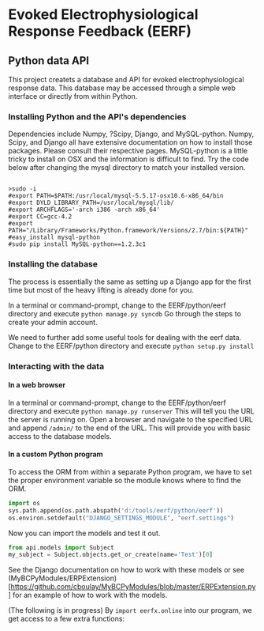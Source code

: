 # Evoked Electrophysiological Response Feedback (EERF)

## Python data API

This project createts a database and API for evoked electrophysiological response data.
This database may be accessed through a simple web interface or directly from within Python.

### Installing Python and the API's dependencies

Dependencies include Numpy, ?Scipy, Django, and MySQL-python.
Numpy, Scipy, and Django all have extensive documentation on how to install those packages. Please consult their respective pages.
MySQL-python is a little tricky to install on OSX and the information is difficult to find.
Try the code below after changing the mysql directory to match your installed version.

```

>sudo -i
#export PATH=$PATH:/usr/local/mysql-5.5.17-osx10.6-x86_64/bin
#export DYLD_LIBRARY_PATH=/usr/local/mysql/lib/
#export ARCHFLAGS='-arch i386 -arch x86_64'
#export CC=gcc-4.2
#export PATH="/Library/Frameworks/Python.framework/Versions/2.7/bin:${PATH}"
#easy_install mysql-python
#sudo pip install MySQL-python==1.2.3c1

```

### Installing the database

The process is essentially the same as setting up a Django app for the first time but most of the heavy lifting is already done for you.

In a terminal or command-prompt, change to the EERF/python/eerf directory and execute
`python manage.py syncdb`
Go through the steps to create your admin account.

We need to further add some useful tools for dealing with the eerf data. Change to the EERF/python directory and execute
`python setup.py install`

### Interacting with the data

#### In a web browser

In a terminal or command-prompt, change to the EERF/python/eerf directory and execute
`python manage.py runserver`
This will tell you the URL the server is running on.
Open a browser and navigate to the specified URL and append `/admin/` to the end of the URL.
This will provide you with basic access to the database models.

#### In a custom Python program

To access the ORM from within a separate Python program, we have to set the proper environment variable so the module knows where to find the ORM. 

```python
import os
sys.path.append(os.path.abspath('d:/tools/eerf/python/eerf'))
os.environ.setdefault("DJANGO_SETTINGS_MODULE", "eerf.settings")
```

Now you can import the models and test it out.

```python
from api.models import Subject
my_subject = Subject.objects.get_or_create(name='Test')[0]
```

See the Django documentation on how to work with these models or see (MyBCPyModules/ERPExtension)[https://github.com/cboulay/MyBCPyModules/blob/master/ERPExtension.py] 
for an example of how to work with the models.

(The following is in progress)
By `import eerfx.online` into our program, we get access to a few extra functions: